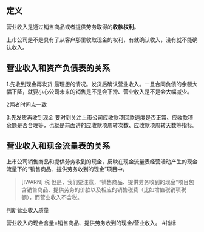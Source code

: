 ## 定义

营业收入是通过销售商品或者提供劳务取得的**收款权利**。

上市公司是不是具有了从客户那里收取现金的权利，有就确认收入，没有就不能确认收入。

## 营业收入和资产负债表的关系

1.先收到现金再发货
最理想的情况。发货后确认营业收入。一旦合同负债的余额大幅下降，就要小心公司未来的销售是不是会下滑、营业收入是不是会大幅减少。

2两者时间点一致


3.先发货再收到现金
要时刻关注上市公司应收款项回款速度是否正常、应收款项余额是否合理等，也就是前面讲的应收款项周转次数、应收款项周转天数等指标。

## 营业收入和现金流量表的关系

上市公司销售商品和提供劳务收到的现金，反映在现金流量表经营活动产生的现金流量下的“销售商品、提供劳务收到的现金”项目中。


> [!WARN] 税
> 但是，我们要注意，“销售商品、提供劳务收到的现金”项目包含销售商品、提供劳务的价款以及相应的销售税费（比如增值税销项税额），而营业收入不含税。

判断营业收入质量

营业收入的现金含量=销售商品、提供劳务收到的现金/营业收入。
#指标


